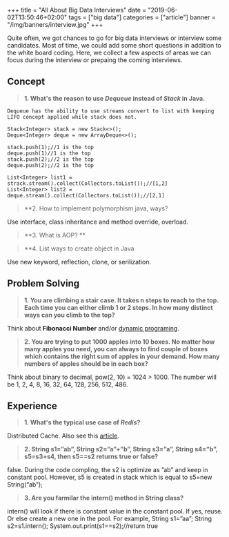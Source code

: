 +++
title = "All About Big Data Interviews"
date = "2019-06-02T13:50:46+02:00"
tags = ["big data"]
categories = ["article"]
banner = "/img/banners/interview.jpg"
+++

Quite often, we got chances to go for big data interviews or interview some candidates. Most of time, we could add some short questions in addition to the white board coding. Here, we collect a few aspects of areas we can focus during the interview or prepaing the coming interviews.

## Concept
>**1. What's the reason to use *Dequeue* instead of *Stack* in Java.**

```
Dequeue has the ability to use streams convert to list with keeping LIFO concept applied while stack does not.

Stack<Integer> stack = new Stack<>();
Deque<Integer> deque = new ArrayDeque<>();

stack.push(1);//1 is the top
deque.push(1)//1 is the top
stack.push(2);//2 is the top
deque.push(2);//2 is the top

List<Integer> list1 = strack.stream().collect(Collectors.toList());//[1,2]
List<Integer> list2 = deque.stream().collect(Collectors.toList());//[2,1]
```

>**2. How to implement polymorphism java, ways?

Use interface, class inheritance and method override, overload.

>**3. What is AOP? **


>**4. List ways to create object in Java

Use new keyword, reflection, clone, or serilization.


## Problem Solving
>**1. You are climbing a stair case. It takes n steps to reach to the top. Each time you can either climb 1 or 2 steps. In how many distinct ways can you climb to the top?**

Think about **Fibonacci Number** and/or [dynamic programing](https://leetcode.com/problems/climbing-stairs/solution/).

>**2. You are trying to put 1000 apples into 10 boxes. No matter how many apples you need, you can always to find couple of boxes which contains the right sum of apples in your demand. How many numbers of apples should be in each box?**

Think about binary to decimal, pow(2, 10) = 1024 > 1000. The number will be 1, 2, 4, 8, 16, 32, 64, 128, 256, 512, 486.

## Experience
>**1. What's the typical use case of *Redis*?**

Distributed Cache. Also see this [article](https://datafibers-community.github.io/blog/2019/05/20/2019-05-20-use-redis-lock-for-seckill/).

>**2. String s1=”ab”, String s2=”a”+”b”, String s3=”a”, String s4=”b”, s5=s3+s4, then s5==s2 returns true or false?**

false. During the code compling, the s2 is optimize as ”ab” and keep in constant pool. However, s5 is created in stack which is equal to s5=new String(“ab”);

>**3. Are you farmilar the intern() method in String class?**

intern() will look if there is constant value in the constant pool. If yes, reuse. Or else create a new one in the pool. For example, 
String s1=”aa”; 
String s2=s1.intern(); 
System.out.print(s1==s2);//return true


 
